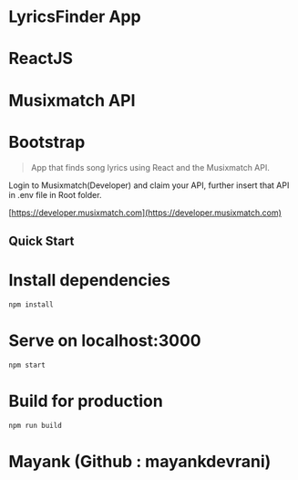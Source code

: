 # LyricsFinder App
# ReactJS
# Musixmatch API
# Bootstrap

> App that finds song lyrics using React and the Musixmatch API.

Login to Musixmatch(Developer) and claim your API, further insert that API in .env file in Root folder.

[https://developer.musixmatch.com](https://developer.musixmatch.com)

## Quick Start

# Install dependencies
	npm install

# Serve on localhost:3000
	npm start

# Build for production
	npm run build

# Mayank (Github : mayankdevrani)
